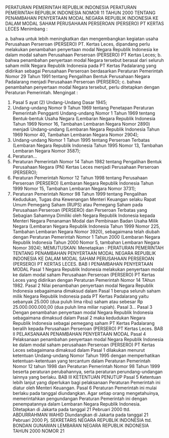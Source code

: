  PERATURAN PEMERINTAH REPUBLIK INDONESIA PERATURAN PEMERINTAH REPUBLIK INDONESIA NOMOR 11 TAHUN 2000 TENTANG PENAMBAHAN PENYERTAAN MODAL NEGARA REPUBLIK INDONESIA KE DALAM MODAL SAHAM PERUSAHAAN PERSEROAN (PERSERO) PT KERTAS LECES
Menimbang :

a. bahwa untuk lebih meningkatkan dan mengembangkan kegiatan usaha Perusahaan Perseroan (PERSERO) PT. Kertas Leces, dipandang perlu melakukan penambahan penyertaan modal Negara Republik Indonesia ke dalam modal saham Perusahaan Perseroan (PERSERO) PT Kertas Leces;
b. bahwa penambahan penyertaan modal Negara tersebut berasal dari seluruh saham milik Negara Republik Indonesia pada PT Kertas Padalarang yang didirikan sebagai Perusahaan Perseroan berdasarkan Peraturan Pemerintah Nomor 29 Tahun 1991 tentang Pengalihan Bentuk Perusahaan Negara Padalarang menjadi Perusahaan Perseroan (PERSERO);
c. bahwa penambahan penyertaan modal Negara tersebut, perlu ditetapkan dengan Peraturan Pemerintah.
Mengingat :

1. Pasal 5 ayat (2) Undang-Undang Dasar 1945;
2. Undang-undang Nomor 9 Tahun 1969 tentang Penetapan Peraturan Pemerintah Pengganti Undang-undang Nomor 1 Tahun 1969 tentang Bentuk-bentuk Usaha Negara (Lembaran Negara Republik Indonesia Tahun 1969 Nomor 16, Tambahan Lembaran Negara Nomor 2890) menjadi Undang-undang (Lembaran Negara Republik Indonesia Tahun 1969 Nomor 40, Tambahan Lembaran Negara Nomor 2904);
3. Undang-undang Nomor 1 Tahun 1995 tentang Perseroan Terbatas (Lembaran Negara Republik Indonesia Tahun 1995 Nomor 13, Tambahan Lembaran Negara Nomor 3587);
4. Peraturan...
4. Peraturan Pemerintah Nomor 14 Tahun 1982 tentang Pengalihan Bentuk Perusahaan Negara (PN) Kertas Leces menjadi Perusahaan Perseroan (PERSERO);
5. Peraturan Pemerintah Nomor 12 Tahun 1998 tentang Perusahaan Perseroan (PERSERO) (Lembaran Negara Republik Indonesia Tahun 1999 Nomor 15, Tambahan Lembaran Negara Nomor 3731);
6. Peraturan Pemerintah Nomor 98 Tahun 1999 tentang Pengalihan Kedudukan, Tugas dna Kewenangan Menteri Keuangan selaku Rapat Umum Pemegang Saham (RUPS) atau Pemegang Saham pada Perusahaan Perseroan (PERSERO) dan Perseroan Terbatas yang Sebagian Sahamnya Dimiliki oleh Negara Republik Indonesia kepada Menteri Negara Penanaman Modal dan Pembinaan Badan Usaha Milik Negara (Lembaran Negara Republik Indonesia Tahun 1999 Nomor 225, Tambahan Lembaran Negara Nomor 3920), sebagaimana telah diubah dengan Peraturan Pemerintah Nomor 1 Tahun 2000 (Lembaran Negara Republik Indonesia Tahun 2000 Nomor 5, tambahan Lembaran Negara Nomor 3924);
MEMUTUSKAN:
 Menetapkan : PERATURAN PEMERINTAH TENTANG PENAMBAHAN PENYERTAAN MODAL NEGARA REPUBLIK INDONESIA KE DALAM MODAL SAHAM PERUSAHAAN PERSEROAN (PERSERO) PT KERTAS LECES.
BAB I PENAMBAHAN PENYERTAAN MODAL
Pasal 1
Negara Republik Indonesia melakukan penyertaan modal ke dalam modal saham Perusahaan Perseroan (PERSERO) PT Kertas Leces yang didirikan dengan Peraturan Pemerintah Nomor 14 TAhun 1982.
Pasal 2
Nilai penambahan penyertaan modal Negara Republik Indonesia sebagaimana dimaksud dalam Pasal 1 berupa seluruh saham milik Negara Republik Indonesia pada PT Kertas Padalarang yaitu sebanyak 25.000 (dua puluh lima ribu) saham atau sebesar Rp 25.000.000.000,00 (dua puluh lima miliar rupiah). Pasal 3...
Pasal 3
Dengan penambahan penyertaan modal Negara Republik Indonesia sebagaimana dimaksud dalam Pasal 2 maka kedudukan Negara Republik Indonesia sebagai pemegang saham PT Kertas Padalarang beralih kepada Perusahaan Perseroan (PERSERO) PT Kertas Leces.
BAB II PELAKSANAAN PENAMBAHAN PENYERTAAN MODAL
Pasal 4
Pelaksanaan penambahan penyertaan modal Negara Republik Indonesia ke dalam modal saham perusahaan Perseroan (PERSERO) PT Kertas Leces sebagaimana dimaksud dalam Pasal 1 dilakukan menurut ketentuan Undang-undang Nomor Tahun 1995 dengan memperhatikan ketentuan-ketentuan yang tercantum dalam Peraturan Pemerintah Nomor 12 tahun 1998 dan Peraturan Pemerintah Nomor 98 Tahun 1999 beserta peraturan perubahannya, serta peraturan perundang-undangan lainnya yang berlaku.
BAB III KETENTUAN PENUTUP
Pasal 5
Ketentuan lebih lanjut yang diperlukan bagi pelaksanaan Peraturan Pemerintah ini diatur oleh Menteri Keuangan.
Pasal 6
Peraturan Pemerintah ini mulai berlaku pada tanggal diundangkan.
Agar setiap orang mengetahuinya, memerintahkan pengundangan Peraturan Pemerintah ini dengan penempatannya dalam Lembaran Negara Republik Indonesia. Ditetapkan di Jakarta pada tanggal 21 Pebruari 2000 ttd. ABDURRAHMAN WAHID Diundangkan di Jakarta pada tanggal 21 Pebruari 2000 Pj. SEKRETARIS NEGARA REPUBLIK INDONESIA ttd. BONDAN GUNAWAN LEMBARAN NEGARA REPUBLIK INDONESIA TAHUN 2000 NOMOR 21